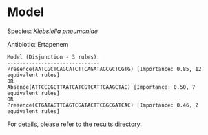 
# Model

Species: *Klebsiella pneumoniae*

Antibiotic: Ertapenem

```
Model (Disjunction - 3 rules):
------------------------------
Presence(AATCGCTCAGCATCTTCAGATAGCGCTCGTG) [Importance: 0.85, 12 equivalent rules]
OR
Absence(ATTCCCGCTTAATCATCGTCATTCAAGCTAC) [Importance: 0.50, 7 equivalent rules]
OR
Presence(CTGATAGTTGAGTCGATACTTCGGCGATCAC) [Importance: 0.46, 2 equivalent rules]

```

For details, please refer to the [results directory](../../../../../results/scm_b/klebsiella%20pneumoniae/ertapenem/repeat_6/).

